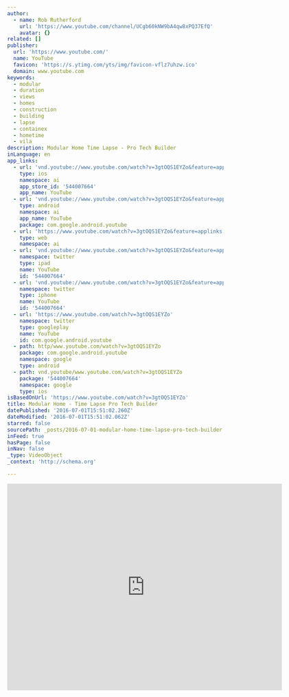 ```yaml
---
author:
  - name: Rob Rutherford
    url: 'https://www.youtube.com/channel/UCgb60kNW9bA4qw8xPQ37EfQ'
    avatar: {}
related: []
publisher:
  url: 'https://www.youtube.com/'
  name: YouTube
  favicon: 'https://s.ytimg.com/yts/img/favicon-vflz7uhzw.ico'
  domain: www.youtube.com
keywords:
  - modular
  - duration
  - views
  - homes
  - construction
  - building
  - lapse
  - containex
  - hometime
  - vila
description: Modular Home Time Lapse - Pro Tech Builder
inLanguage: en
app_links:
  - url: 'vnd.youtube://www.youtube.com/watch?v=3gtOQS1EYZo&feature=applinks'
    type: ios
    namespace: ai
    app_store_id: '544007664'
    app_name: YouTube
  - url: 'vnd.youtube://www.youtube.com/watch?v=3gtOQS1EYZo&feature=applinks'
    type: android
    namespace: ai
    app_name: YouTube
    package: com.google.android.youtube
  - url: 'https://www.youtube.com/watch?v=3gtOQS1EYZo&feature=applinks'
    type: web
    namespace: ai
  - url: 'vnd.youtube://www.youtube.com/watch?v=3gtOQS1EYZo&feature=applinks'
    namespace: twitter
    type: ipad
    name: YouTube
    id: '544007664'
  - url: 'vnd.youtube://www.youtube.com/watch?v=3gtOQS1EYZo&feature=applinks'
    namespace: twitter
    type: iphone
    name: YouTube
    id: '544007664'
  - url: 'https://www.youtube.com/watch?v=3gtOQS1EYZo'
    namespace: twitter
    type: googleplay
    name: YouTube
    id: com.google.android.youtube
  - path: http/www.youtube.com/watch?v=3gtOQS1EYZo
    package: com.google.android.youtube
    namespace: google
    type: android
  - path: vnd.youtube/www.youtube.com/watch?v=3gtOQS1EYZo
    package: '544007664'
    namespace: google
    type: ios
isBasedOnUrl: 'https://www.youtube.com/watch?v=3gtOQS1EYZo'
title: Modular Home - Time Lapse Pro Tech Builder
datePublished: '2016-07-01T15:51:02.260Z'
dateModified: '2016-07-01T15:51:02.062Z'
starred: false
sourcePath: _posts/2016-07-01-modular-home-time-lapse-pro-tech-builder.md
inFeed: true
hasPage: false
inNav: false
_type: VideoObject
_context: 'http://schema.org'

---
```

<iframe src="https://cdn.embedly.com/widgets/media.html?src=https%3A%2F%2Fwww.youtube.com%2Fembed%2F3gtOQS1EYZo%3Ffeature%3Doembed&amp;url=http%3A%2F%2Fwww.youtube.com%2Fwatch%3Fv%3D3gtOQS1EYZo&amp;image=https%3A%2F%2Fi.ytimg.com%2Fvi%2F3gtOQS1EYZo%2Fhqdefault.jpg&amp;key=b7d04c9b404c499eba89ee7072e1c4f7&amp;type=text%2Fhtml&amp;schema=youtube" width="640" height="480" scrolling="no" frameborder="0" allowfullscreen="" style=""></iframe>
